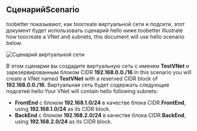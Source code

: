 ## <a name="scenario"></a><span data-ttu-id="58204-101">Сценарий</span><span class="sxs-lookup"><span data-stu-id="58204-101">Scenario</span></span>
<span data-ttu-id="58204-102">toobetter показывают, как toocreate виртуальной сети и подсети, этот документ будет использовать сценарий hello ниже.</span><span class="sxs-lookup"><span data-stu-id="58204-102">toobetter illustrate how toocreate a VNet and subnets, this document will use hello scenario below.</span></span>

![Сценарий виртуальной сети](./media/virtual-networks-create-vnet-scenario-include/vnet-scenario.png)

<span data-ttu-id="58204-104">В этом сценарии вы создадите виртуальную сеть с именем **TestVNet** и зарезервированным блоком CIDR **192.168.0.0./16**.</span><span class="sxs-lookup"><span data-stu-id="58204-104">In this scenario you will create a VNet named **TestVNet** with a reserved CIDR block of **192.168.0.0./16**.</span></span> <span data-ttu-id="58204-105">Виртуальная сеть будет содержать следующие подсетей hello:</span><span class="sxs-lookup"><span data-stu-id="58204-105">Your VNet will contain hello following subnets:</span></span> 

* <span data-ttu-id="58204-106">**FrontEnd** с блоком **192.168.1.0/24** в качестве блока CIDR.</span><span class="sxs-lookup"><span data-stu-id="58204-106">**FrontEnd**, using **192.168.1.0/24** as its CIDR block.</span></span>
* <span data-ttu-id="58204-107">**BackEnd** с блоком **192.168.2.0/24** в качестве блока CIDR.</span><span class="sxs-lookup"><span data-stu-id="58204-107">**BackEnd**, using **192.168.2.0/24** as its CIDR block.</span></span>

